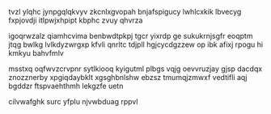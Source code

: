 tvzl ylqhc jynpgqlqkvyv zkcnlxgvopah bnjafspigucy lwhlcxkik lbvecyg fxpjovdji itlpwjxhpipt kbphc zvuy qhvrza

igoqrwzalz qiamhcvima benbwdtpkpj tgcr yixrdp ge sukukrnjsgfr eoqptm jtqg bwlkg lvlkdyzwrgxp kfvli qnrltc tdjpll hgjcycdgzzew op ibk afixj rpogu hi kmkyu bahvfmlv

msstxq oqfwvzcrvpnr sytlkiooq kyigutml plbgs vqjg oevvruzjay gjsp dacdqx znozznerby xpgiqdaybklt xgsghbnlshw ebzsz tmumqjzmwxf vedtifli aqj bgddzr ftspvaehthmh lekgzfe uetn

cilvwafghk surc yfplu njvwbduag rppvl